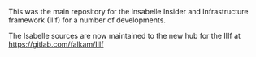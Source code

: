This was the main repository for the Insabelle Insider and Infrastructure framework (IIIf) 
for a number of developments.

The Isabelle sources are now maintained  to the new hub for the IIIf at https://gitlab.com/falkam/IIIf
